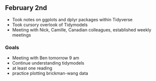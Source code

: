 ## February 2nd 

* Took notes on ggplots and dplyr packages within Tidyverse
* Took cursory overlook of Tidymodels 
* Meeting with Nick, Camille, Canadian colleagues, established weekly meetings 

### Goals

* Meeting with Ben tomorrow 9 am
* Continue understanding tidymodels
* at least one reading
* practice plotting brickman-wang data
